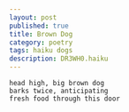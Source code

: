 ```yaml
---
layout: post
published: true
title: Brown Dog
category: poetry
tags: haiku dogs
description: DR3WH0.haiku
---
```


    head high, big brown dog
	barks twice, anticipating
	fresh food through this door